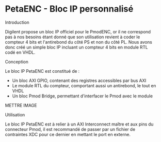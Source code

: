 # PetaENC - Bloc IP personnalisé

Introduction

Digilent propose un bloc IP officiel pour le PmodENC, or il ne correspond pas à nos besoins étant donné que son utilisation revient à coder le compteur 4 bits et l'antirebond du côté PS et non du côté PL. Nous avons donc créé un simple bloc IP incluant un compteur 4 bits en module RTL codé en VHDL.

Conception

Le bloc IP PetaENC est constitué de :

- Un bloc AXI GPIO, contenant des registres accessibles par bus AXI
- Le module RTL du compteur, comportant aussi un antirebond, le tout en VHDL
- Un bloc Pmod Bridge, permettant d'interfacer le Pmod avec le module

METTRE IMAGE

Utilisation

Le bloc IP PetaENC est à relier à un AXI Interconnect maître et aux pins du connecteur Pmod, il est recommandé de passer par un fichier de contraintes XDC pour ce dernier en mettant le port en externe.